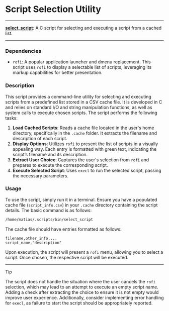 # Script Selection Utility

---

**[select_script](/select_script.c)**: A C script for selecting and executing a script from a cached list.

---

### Dependencies

- `rofi`: A popular application launcher and dmenu replacement. This script uses `rofi` to display a selectable list of scripts, leveraging its markup capabilities for better presentation.

### Description

This script provides a command-line utility for selecting and executing scripts from a predefined list stored in a CSV cache file. It is developed in C and relies on standard I/O and string manipulation functions, as well as system calls to execute chosen scripts. The script performs the following tasks:

1. **Load Cached Scripts**: Reads a cache file located in the user's home directory, specifically in the `.cache` folder. It extracts the filename and description of each script.
2. **Display Options**: Utilizes `rofi` to present the list of scripts in a visually appealing way. Each entry is formatted with green text, indicating the script’s filename and its description.
3. **Extract User Choice**: Captures the user's selection from `rofi` and prepares to execute the corresponding script.
4. **Execute Selected Script**: Uses `execl` to run the selected script, passing the necessary parameters.

### Usage

To use the script, simply run it in a terminal. Ensure you have a populated cache file (`script_info.csv`) in your `.cache` directory containing the script details. The basic command is as follows:

```bash
/home/matias/.scripts/bin/select_script
```

The cache file should have entries formatted as follows:

```
filename,other_info,...
script_name,"description"
```

Upon execution, the script will present a `rofi` menu, allowing you to select a script. Once chosen, the respective script will be executed.

---

> [!TIP] 
> The script does not handle the situation where the user cancels the `rofi` selection, which may lead to an attempt to execute an empty script name. Adding a check after extracting the choice to ensure it is not empty would improve user experience. Additionally, consider implementing error handling for `execl`, as failure to start the script should be appropriately reported.
